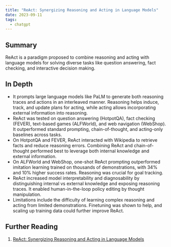 ```yaml
---
title: "ReAct: Synergizing Reasoning and Acting in Language Models"
date: 2023-09-11
tags:
  - chatgpt
---
```


## Summary

ReAct is a paradigm proposed to combine reasoning and acting with language models for solving diverse tasks like question answering, fact checking, and interactive decision making.

## In Depth

- It prompts large language models like PaLM to generate both reasoning traces and actions in an interleaved manner. Reasoning helps induce, track, and update plans for acting, while acting allows incorporating external information into reasoning.
- ReAct was tested on question answering (HotpotQA), fact checking (FEVER), text-based games (ALFWorld), and web navigation (WebShop). It outperformed standard prompting, chain-of-thought, and acting-only baselines across tasks.
- On HotpotQA and FEVER, ReAct interacted with Wikipedia to retrieve facts and reduce reasoning errors. Combining ReAct and chain-of-thought performed best to leverage both internal knowledge and external information.
- On ALFWorld and WebShop, one-shot ReAct prompting outperformed imitation learning trained on thousands of demonstrations, with 34% and 10% higher success rates. Reasoning was crucial for goal tracking.
- ReAct increased model interpretability and diagnosability by distinguishing internal vs external knowledge and exposing reasoning traces. It enabled human-in-the-loop policy editing by thought manipulation.
- Limitations include the difficulty of learning complex reasoning and acting from limited demonstrations. Finetuning was shown to help, and scaling up training data could further improve ReAct.

## Further Reading

1. [ReAct: Synergizing Reasoning and Acting in Language Models](https://arxiv.org/pdf/2210.03629.pdf)

